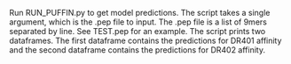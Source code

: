 Run RUN_PUFFIN.py to get model predictions. The script takes a single argument, which is the .pep file to input. The .pep file is a list of 9mers separated by line. See TEST.pep for an example. The script prints two dataframes. The first dataframe contains the predictions for DR401 affinity and the second dataframe contains the predictions for DR402 affinity.
